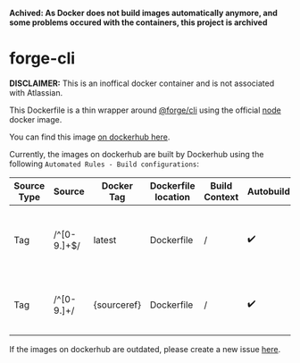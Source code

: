 **Achived: As Docker does not build images automatically anymore, and some problems occured with the containers, this project is archived**

# forge-cli

**DISCLAIMER:** This is an inoffical docker container and is not associated with Atlassian. 

This Dockerfile is a thin wrapper around [@forge/cli](https://www.npmjs.com/package/@forge/cli) 
using the official [node](https://hub.docker.com/_/node) docker image.

You can find this image [on dockerhub here](https://hub.docker.com/r/craftamap/forge-cli).

Currently, the images on dockerhub are built by Dockerhub using the following 
`Automated Rules - Build configurations`:

| Source Type 	| Source      	| Docker Tag  	| Dockerfile location 	| Build Context 	| Autobuild 	| Build Caching 	| Description                                                  	|
| -------------	 | -------------	 | -------------	 | ---------------------	 | ---------------	 | -----------	 | ---------------	 | --------------------------------------------------------------	 |
| Tag            | /^[0-9.]+$/    | latest         | Dockerfile             | /                | ✔️            | ✔️                | This should only trigger on releases, but not on prereleases     |
| Tag            | /^[0-9.]+/     | {sourceref}    | Dockerfile             | /                | ✔️            | ✔️                | This should trigger on releases as well as prereleases           |

If the images on dockerhub are outdated, please create a new issue [here](https://github.com/craftamap/docker-forge-cli/issues).
